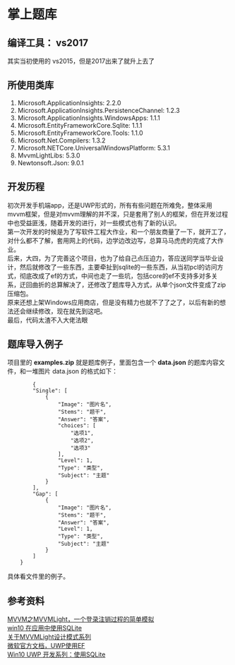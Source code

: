 # 掌上题库
## 编译工具： vs2017
其实当初使用的 vs2015，但是2017出来了就升上去了
## 所使用类库 
1. Microsoft.ApplicationInsights: 2.2.0
2. Microsoft.ApplicationInsights.PersistenceChannel: 1.2.3
3. Microsoft.ApplicationInsights.WindowsApps: 1.1.1
4. Microsoft.EntityFrameworkCore.Sqlite: 1.1.1
5. Microsoft.EntityFrameworkCore.Tools: 1.1.0
6. Microsoft.Net.Compilers: 1.3.2
7. Microsoft.NETCore.UniversalWindowsPlatform: 5.3.1
8. MvvmLightLibs: 5.3.0
9. Newtonsoft.Json: 9.0.1
## 开发历程
初次开发手机端app，还是UWP形式的，所有有些问题在所难免，整体采用mvvm框架，但是对mvvm理解的并不深，只是套用了别人的框架，但在开发过程中也受益匪浅，随着开发的进行，对一些模式也有了新的认识。  
第一次开发的时候是为了写软件工程大作业，和一个朋友商量了一下，就开工了，对什么都不了解，套用网上的代码，边学边改边写，总算马马虎虎的完成了大作业。  
后来，大四，为了完善这个项目，也为了给自己点压迫力，答应送同学当毕业设计，然后就修改了一些东西，主要牵扯到sqlite的一些东西，从当初pcl的访问方式，彻底改成了ef的方式，中间也走了一些坑，包括core的ef不支持多对多关系，迂回曲折的总算解决了，还修改了题库导入方式，从单个json文件变成了zip压缩包。  
原来还想上架Windows应用商店，但是没有精力也就不了了之了，以后有新的想法还会继续修改，现在就先到这吧。  
最后，代码太渣不入大佬法眼  
## 题库导入例子
项目里的 **examples.zip** 就是题库例子，里面包含一个 **data.json** 的题库内容文件，和一堆图片 data.json 的格式如下：  

            {
            "Single": [
                {
                    "Image": "图片名",
                    "Stems": "题干",
                    "Answer": "答案",
                    "choices": [
                        "选项1",
                        "选项2",
                        "选项3"
                    ],
                    "Level": 1,
                    "Type": "类型",
                    "Subject": "主题"
                }
            ],
            "Gap": [
                {
                    "Image": "图片名",
                    "Stems": "题干",
                    "Answer": "答案",
                    "Level": 1,
                    "Type": "类型",
                    "Subject": "主题"
                }
            ]
        }

具体看文件里的例子。
## 参考资料
[MVVM之MVVMLight，一个登录注销过程的简单模拟 ](http://www.cnblogs.com/cjw1115/p/5060652.html)  
[win10 在应用中使用SQLite](http://www.cnblogs.com/h82258652/p/4802076.html)  
[关于MVVMLight设计模式系列](http://www.wxzzz.com/958.html)  
[微软官方文档，UWP使用EF](https://docs.microsoft.com/en-us/ef/core/get-started/uwp/getting-started)  
[Win10 UWP 开发系列：使用SQLite](http://www.cnblogs.com/yanxiaodi/p/4941312.html)